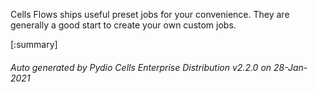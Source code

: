 Cells Flows ships useful preset jobs for your convenience. They are generally a good start to create your own custom jobs.

[:summary]

###### Auto generated by Pydio Cells Enterprise Distribution v2.2.0 on 28-Jan-2021
